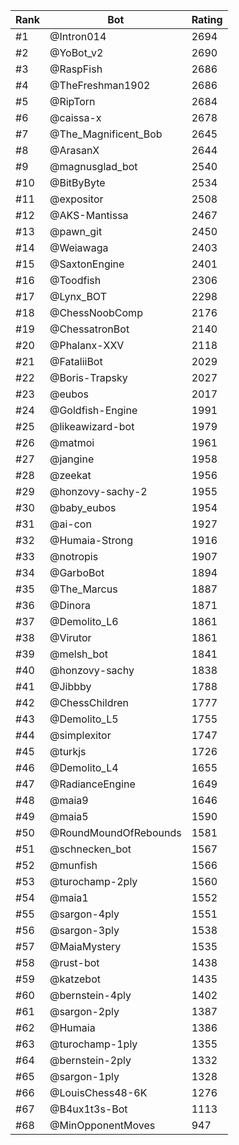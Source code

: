 Rank|Bot|Rating
---|---|---
#1|@Intron014|2694
#2|@YoBot_v2|2690
#3|@RaspFish|2686
#4|@TheFreshman1902|2686
#5|@RipTorn|2684
#6|@caissa-x|2678
#7|@The_Magnificent_Bob|2645
#8|@ArasanX|2644
#9|@magnusglad_bot|2540
#10|@BitByByte|2534
#11|@expositor|2508
#12|@AKS-Mantissa|2467
#13|@pawn_git|2450
#14|@Weiawaga|2403
#15|@SaxtonEngine|2401
#16|@Toodfish|2306
#17|@Lynx_BOT|2298
#18|@ChessNoobComp|2176
#19|@ChessatronBot|2140
#20|@Phalanx-XXV|2118
#21|@FataliiBot|2029
#22|@Boris-Trapsky|2027
#23|@eubos|2017
#24|@Goldfish-Engine|1991
#25|@likeawizard-bot|1979
#26|@matmoi|1961
#27|@jangine|1958
#28|@zeekat|1956
#29|@honzovy-sachy-2|1955
#30|@baby_eubos|1954
#31|@ai-con|1927
#32|@Humaia-Strong|1916
#33|@notropis|1907
#34|@GarboBot|1894
#35|@The_Marcus|1887
#36|@Dinora|1871
#37|@Demolito_L6|1861
#38|@Virutor|1861
#39|@melsh_bot|1841
#40|@honzovy-sachy|1838
#41|@Jibbby|1788
#42|@ChessChildren|1777
#43|@Demolito_L5|1755
#44|@simplexitor|1747
#45|@turkjs|1726
#46|@Demolito_L4|1655
#47|@RadianceEngine|1649
#48|@maia9|1646
#49|@maia5|1590
#50|@RoundMoundOfRebounds|1581
#51|@schnecken_bot|1567
#52|@munfish|1566
#53|@turochamp-2ply|1560
#54|@maia1|1552
#55|@sargon-4ply|1551
#56|@sargon-3ply|1538
#57|@MaiaMystery|1535
#58|@rust-bot|1438
#59|@katzebot|1435
#60|@bernstein-4ply|1402
#61|@sargon-2ply|1387
#62|@Humaia|1386
#63|@turochamp-1ply|1355
#64|@bernstein-2ply|1332
#65|@sargon-1ply|1328
#66|@LouisChess48-6K|1276
#67|@B4ux1t3s-Bot|1113
#68|@MinOpponentMoves|947
